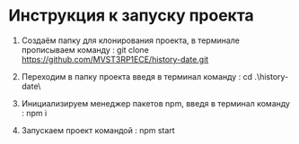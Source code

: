 # Инструкция к запуску проекта
1. Создаём папку для клонирования проекта, в терминале прописываем команду :
  git clone https://github.com/MVST3RP1ECE/history-date.git

2. Переходим в папку проекта введя в терминал команду :
  cd .\history-date\

3. Инициализируем менеджер пакетов npm, введя в терминал команду :
   npm i
   
4. Запускаем проект командой :
   npm start
